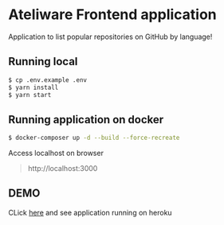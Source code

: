 # Ateliware Frontend application

Application to list popular repositories on GitHub by language!

## Running local

```bash
$ cp .env.example .env
$ yarn install
$ yarn start
```

## Running application on docker
```bash
$ docker-composer up -d --build --force-recreate
```
Access localhost on browser

> http://localhost:3000

## DEMO

CLick [here](https://ateliware-frontend.herokuapp.com/)
 and see application running on heroku
